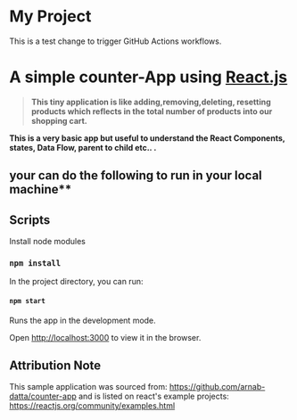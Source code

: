 # My Project

This is a test change to trigger GitHub Actions workflows.

# A simple counter-App using [React.js](https://reactjs.org)

> **This tiny application is like adding,removing,deleting, resetting products which reflects in the total number of products into our shopping cart.**

**This is a very basic app but useful to understand the React Components, states, Data Flow, parent to child etc.. .**



## your can do the following to run in your local machine**

## Scripts

Install node modules

### `npm install`

In the project directory, you can run:

#### `npm start`

Runs the app in the development mode.

Open [http://localhost:3000](http://localhost:3000) to view it in the browser.

## Attribution Note

This sample application was sourced from: https://github.com/arnab-datta/counter-app and is listed on react's example projects: https://reactjs.org/community/examples.html
